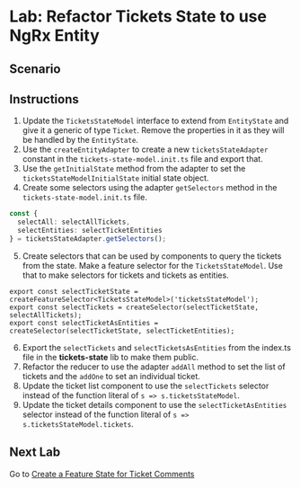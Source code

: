 # Lab: Refactor Tickets State to use NgRx Entity

## Scenario

## Instructions
1. Update the `TicketsStateModel` interface to extend from `EntityState` and give it a generic of type `Ticket`. Remove the properties in it as they will be handled by the `EntityState`.
1. Use the `createEntityAdapter` to create a new `ticketsStateAdapter` constant in the `tickets-state-model.init.ts` file and export that.
1. Use the `getInitialState` method from the adapter to set the `ticketsStateModelInitialState` initial state object.
1. Create some selectors using the adapter `getSelectors` method in the `tickets-state-model.init.ts` file.
```typescript
const {
  selectAll: selectAllTickets,
  selectEntities: selectTicketEntities
} = ticketsStateAdapter.getSelectors();
```
5. Create selectors that can be used by components to query the tickets from the state. Make a feature selector for the `TicketsStateModel`. Use that to make selectors for tickets and tickets as entities.
```
export const selectTicketState = createFeatureSelector<TicketsStateModel>('ticketsStateModel');
export const selectTickets = createSelector(selectTicketState, selectAllTickets);
export const selectTicketAsEntities = createSelector(selectTicketState, selectTicketEntities);
```
6. Export the `selectTickets` and `selectTicketsAsEntities` from the index.ts file in the **tickets-state** lib to make them public.
1. Refactor the reducer to use the adapter `addAll` method to set the list of tickets and the `addOne` to set an individual ticket.
1. Update the ticket list component to use the `selectTickets` selector instead of the function literal of `s => s.ticketsStateModel`.
1. Update the ticket details component to use the `selectTicketAsEntities` selector instead of the function literal of `s => s.ticketsStateModel.tickets`.

## Next Lab
Go to [Create a Feature State for Ticket Comments](lab-4.md)